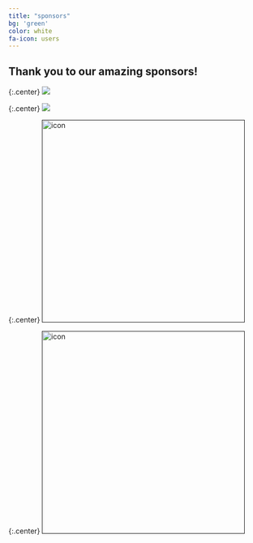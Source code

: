 ```yaml
---
title: "sponsors"
bg: 'green'
color: white
fa-icon: users
---
```


## Thank you to our amazing sponsors!

{:.center}
<a href="">
   <img src="https://github.com/WCSD6/TheGreeleyBlendedLearningSummit/blob/gh-pages/img/EE%20logo%20transparent%20background.png?raw=true">
</a>

{:.center}
<a href="">
   <img src="https://github.com/WCSD6/TheGreeleyBlendedLearningSummit/blob/gh-pages/img/STMathLogo.png?raw=true">
</a>

{:.center}
<a href="">
   <img src="https://github.com/WCSD6/TheGreeleyBlendedLearningSummit/blob/gh-pages/img/Lexia_RS_Logo-2015_F-L.png?raw=true" alt="icon" style="width:400px;">
</a>

{:.center}
<a href="">
   <img src="https://drive.google.com/open?id=0BwJIyievbQt7djRRQWozd3VabFk" alt="icon" style="width:400px;">
</a>



